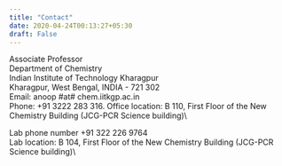 ```yaml
---
title: "Contact"
date: 2020-04-24T00:13:27+05:30
draft: False
---
```


Associate Professor\
Department of Chemistry\
Indian Institute of Technology Kharagpur\
Kharagpur, West Bengal, INDIA - 721 302\
Email: anoop \#at\# chem.iitkgp.ac.in\
Phone: +91 3222 283 316.
Office location: B 110, First Floor of the New Chemistry Building
(JCG-PCR Science building)\

Lab phone number +91 322 226 9764\
Lab location: B 104, First Floor of the New Chemistry Building (JCG-PCR
Science building)\

